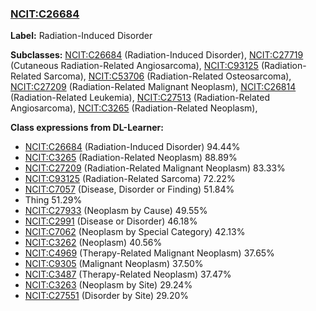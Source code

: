 
### [NCIT:C26684](http://purl.obolibrary.org/obo/NCIT_C26684)
**Label:** Radiation-Induced Disorder

**Subclasses:** [NCIT:C26684](http://purl.obolibrary.org/obo/NCIT_C26684) (Radiation-Induced Disorder), [NCIT:C27719](http://purl.obolibrary.org/obo/NCIT_C27719) (Cutaneous Radiation-Related Angiosarcoma), [NCIT:C93125](http://purl.obolibrary.org/obo/NCIT_C93125) (Radiation-Related Sarcoma), [NCIT:C53706](http://purl.obolibrary.org/obo/NCIT_C53706) (Radiation-Related Osteosarcoma), [NCIT:C27209](http://purl.obolibrary.org/obo/NCIT_C27209) (Radiation-Related Malignant Neoplasm), [NCIT:C26814](http://purl.obolibrary.org/obo/NCIT_C26814) (Radiation-Related Leukemia), [NCIT:C27513](http://purl.obolibrary.org/obo/NCIT_C27513) (Radiation-Related Angiosarcoma), [NCIT:C3265](http://purl.obolibrary.org/obo/NCIT_C3265) (Radiation-Related Neoplasm), 

**Class expressions from DL-Learner:**

- [NCIT:C26684](http://purl.obolibrary.org/obo/NCIT_C26684) (Radiation-Induced Disorder) 94.44%
- [NCIT:C3265](http://purl.obolibrary.org/obo/NCIT_C3265) (Radiation-Related Neoplasm) 88.89%
- [NCIT:C27209](http://purl.obolibrary.org/obo/NCIT_C27209) (Radiation-Related Malignant Neoplasm) 83.33%
- [NCIT:C93125](http://purl.obolibrary.org/obo/NCIT_C93125) (Radiation-Related Sarcoma) 72.22%
- [NCIT:C7057](http://purl.obolibrary.org/obo/NCIT_C7057) (Disease, Disorder or Finding) 51.84%
- Thing 51.29%
- [NCIT:C27933](http://purl.obolibrary.org/obo/NCIT_C27933) (Neoplasm by Cause) 49.55%
- [NCIT:C2991](http://purl.obolibrary.org/obo/NCIT_C2991) (Disease or Disorder) 46.18%
- [NCIT:C7062](http://purl.obolibrary.org/obo/NCIT_C7062) (Neoplasm by Special Category) 42.13%
- [NCIT:C3262](http://purl.obolibrary.org/obo/NCIT_C3262) (Neoplasm) 40.56%
- [NCIT:C4969](http://purl.obolibrary.org/obo/NCIT_C4969) (Therapy-Related Malignant Neoplasm) 37.65%
- [NCIT:C9305](http://purl.obolibrary.org/obo/NCIT_C9305) (Malignant Neoplasm) 37.50%
- [NCIT:C3487](http://purl.obolibrary.org/obo/NCIT_C3487) (Therapy-Related Neoplasm) 37.47%
- [NCIT:C3263](http://purl.obolibrary.org/obo/NCIT_C3263) (Neoplasm by Site) 29.24%
- [NCIT:C27551](http://purl.obolibrary.org/obo/NCIT_C27551) (Disorder by Site) 29.20%


